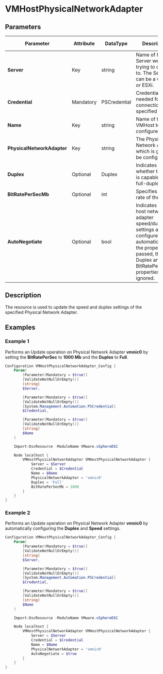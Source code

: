 # VMHostPhysicalNetworkAdapter

## Parameters

| Parameter | Attribute | DataType | Description | Allowed Values |
| --- | --- | --- | --- | --- |
| **Server** | Key | string | Name of the Server we are trying to connect to. The Server can be a vCenter or ESXi. ||
| **Credential** | Mandatory | PSCredential | Credentials needed for connection to the specified Server. ||
| **Name** | Key | string | Name of the VMHost to configure. ||
| **PhysicalNetworkAdapter** | Key | string | The Physical Network Adapter which is going to be configured. ||
| **Duplex** | Optional | Duplex | Indicates whether the link is capable of full-duplex. | Full, Half, Unset |
| **BitRatePerSecMb** | Optional | int | Specifies the bit rate of the link. ||
| **AutoNegotiate** | Optional | bool | Indicates that the host network adapter speed/duplex settings are configured automatically. If the property is passed, the Duplex and BitRatePerSecMb properties will be ignored. ||

## Description
The resource is used to update the speed and duplex settings of the specified Physical Network Adapter.

## Examples

### Example 1

Performs an Update operation on Physical Network Adapter **vmnic0** by setting the **BitRatePerSec** to **1000 Mb** and the **Duplex** to **Full**.

```powershell
Configuration VMHostPhysicalNetworkAdapter_Config {
    Param(
        [Parameter(Mandatory = $true)]
        [ValidateNotNullOrEmpty()]
        [string]
        $Server,

        [Parameter(Mandatory = $true)]
        [ValidateNotNullOrEmpty()]
        [System.Management.Automation.PSCredential]
        $Credential,

        [Parameter(Mandatory = $true)]
        [ValidateNotNullOrEmpty()]
        [string]
        $Name
    )

    Import-DscResource -ModuleName VMware.vSphereDSC

    Node localhost {
        VMHostPhysicalNetworkAdapter VMHostPhysicalNetworkAdapter {
            Server = $Server
            Credential = $Credential
            Name = $Name
            PhysicalNetworkAdapter = 'vmnic0'
            Duplex = 'Full'
            BitRatePerSecMb = 1000
        }
    }
}
```

### Example 2

Performs an Update operation on Physical Network Adapter **vmnic0** by automatically configuring the **Duplex** and **Speed** settings.

```powershell
Configuration VMHostPhysicalNetworkAdapter_Config {
    Param(
        [Parameter(Mandatory = $true)]
        [ValidateNotNullOrEmpty()]
        [string]
        $Server,

        [Parameter(Mandatory = $true)]
        [ValidateNotNullOrEmpty()]
        [System.Management.Automation.PSCredential]
        $Credential,

        [Parameter(Mandatory = $true)]
        [ValidateNotNullOrEmpty()]
        [string]
        $Name
    )

    Import-DscResource -ModuleName VMware.vSphereDSC

    Node localhost {
        VMHostPhysicalNetworkAdapter VMHostPhysicalNetworkAdapter {
            Server = $Server
            Credential = $Credential
            Name = $Name
            PhysicalNetworkAdapter = 'vmnic0'
            AutoNegotiate = $true
        }
    }
}
```
